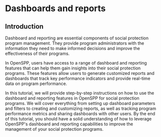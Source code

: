 # Dashboards and reports

## Introduction

Dashboard and reporting are essential components of social protection program management. They provide program administrators with the information they need to make informed decisions and improve the effectiveness of their programs.

In OpenSPP, users have access to a range of dashboard and reporting features that can help them gain insights into their social protection programs. These features allow users to generate customized reports and dashboards that track key performance indicators and provide real-time data on program performance.

In this tutorial, we will provide step-by-step instructions on how to use the dashboard and reporting features in OpenSPP for social protection programs. We will cover everything from setting up dashboard parameters and filters to creating and customizing reports, as well as tracking program performance metrics and sharing dashboards with other users. By the end of this tutorial, you should have a solid understanding of how to leverage OpenSPP's dashboard and reporting capabilities to improve the management of your social protection programs.

